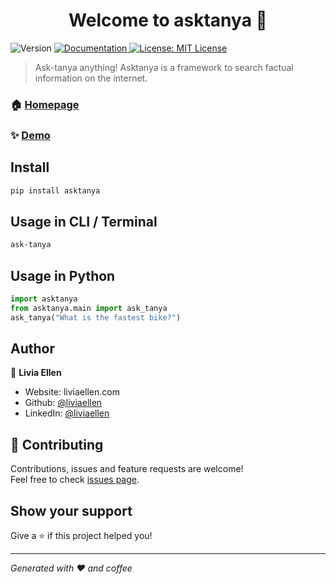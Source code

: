 <h1 align="center">Welcome to asktanya 👋</h1>
<p>
  <img alt="Version" src="https://img.shields.io/badge/version-1.0.4-blue.svg?cacheSeconds=2592000" />
  <a href="github.com/liviaellen/asktanya" target="_blank">
    <img alt="Documentation" src="https://img.shields.io/badge/documentation-yes-brightgreen.svg" />
  </a>
  <a href="#" target="_blank">
    <img alt="License: MIT License" src="https://img.shields.io/badge/License-MIT License-yellow.svg" />
  </a>
</p>

> Ask-tanya anything! Asktanya is a framework to search factual information on the internet.

### 🏠 [Homepage](https://github.com/liviaellen/asktanya/)

### ✨ [Demo](https://asktanya.herokuapp.com/)

## Install

```sh
pip install asktanya
```

## Usage in CLI / Terminal
```sh
ask-tanya
```

## Usage in Python
```python
import asktanya
from asktanya.main import ask_tanya
ask_tanya("What is the fastest bike?")
```

## Author

👤 **Livia Ellen**

* Website: liviaellen.com
* Github: [@liviaellen](https://github.com/liviaellen)
* LinkedIn: [@liviaellen](https://linkedin.com/in/liviaellen)

## 🤝 Contributing

Contributions, issues and feature requests are welcome!<br />Feel free to check [issues page](https://github.com/liviaellen/asktanya/issues).

## Show your support

Give a ⭐️ if this project helped you!

***
_Generated with ❤️ and coffee_
